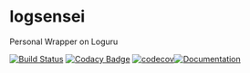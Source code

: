 # logsensei

Personal Wrapper on Loguru

[![Build Status](https://travis-ci.org/AdityaSidharta/logsensei.svg?branch=master)](https://travis-ci.org/AdityaSidharta/logsensei) [![Codacy Badge](https://api.codacy.com/project/badge/Grade/315315d588c745929c5a3093d2b92850)](https://www.codacy.com/manual/AdityaSidharta/logsensei?utm_source=github.com&amp;utm_medium=referral&amp;utm_content=AdityaSidharta/logsensei&amp;utm_campaign=Badge_Grade) 
[![codecov](https://codecov.io/gh/AdityaSidharta/logsensei/branch/master/graph/badge.svg)](https://codecov.io/gh/AdityaSidharta/logsensei)[![Documentation](https://img.shields.io/badge/docs-passing-Green)](https://adityasidharta.com/logsensei/)

